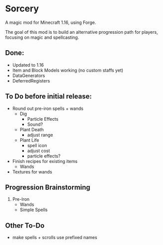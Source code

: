 # Sorcery
A magic mod  for Minecraft 1.16, using Forge.

The goal of this mod is to build an alternative progression path for players, focusing on magic and spellcasting.


## Done:
* Updated to 1.16
* Item and Block Models working (no custom staffs yet)
* DataGenerators
* DeferredRegisters

## To Do before initial release:
* Round out pre-iron spells + wands
    * Dig
        * Particle Effects
        * Sound?
    * Plant Death
        * adjust range
    * Plant Life
        * spell icon
        * adjust cost
        * particle effects?
* Finish recipes for existing items
    * Wands
* Textures for wands


## Progression Brainstorming

1) Pre-Iron
    * Wands
    * Simple Spells
    
    
    
## Other To-Do
* make spells + scrolls use prefixed names
